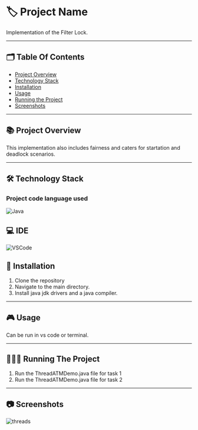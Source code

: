 
# 🏷️ Project Name

Implementation of the Filter Lock.

---
## 🗂️ Table Of Contents

- [Project Overview](#-project-overview)
- [Technology Stack](#-technology-stack)
- [Installation](#-installation)
- [Usage](#-usage)
- [Running the Project](#-running-the-project)
- [Screenshots](#-screenshots)
---

## 📚 Project Overview

This implementation also includes fairness and caters for startation and deadlock scenarios.

---

## 🛠️ Technology Stack 

### Project code language used

 ![Java](https://img.shields.io/badge/Java-F05032?style=for-the-badge&logo=git&logoColor=white)

## 💻 IDE

 ![VSCode](https://img.shields.io/badge/VSCode-0078D4?style=for-the-badge&logo=visual%20studio%20code&logoColor=white)

## 📝 Installation

1. Clone the repository
2. Navigate to the main directory.
3. Install java jdk drivers and a java compiler.

---

## 🎮 Usage

Can be run in vs code or terminal.

---

## 🏃🏻‍♂️ Running The Project

1. Run the ThreadATMDemo.java file for task 1
2. Run the ThreadATMDemo.java file for task 2

---

## 📷 Screenshots

![threads](https://github.com/kieran-woodrow/locking-methods/tree/main/Assets)
